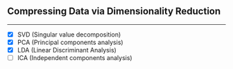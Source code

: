 ## Compressing Data via Dimensionality Reduction
---
- [X] SVD (Singular value decomposition)
- [X] PCA (Principal components analysis)
- [X] LDA (Linear Discriminant Analysis)
- [ ] ICA (Independent components analysis)